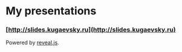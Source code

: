 # My presentations

### [http://slides.kugaevsky.ru](http://slides.kugaevsky.ru)

Powered by [reveal.js](http://lab.hakim.se/reveal-js/#/).
